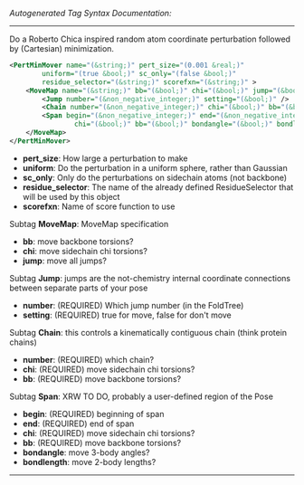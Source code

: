 <!-- THIS IS AN AUTOGENERATED FILE: Don't edit it directly, instead change the schema definition in the code itself. -->

_Autogenerated Tag Syntax Documentation:_

---
Do a Roberto Chica inspired random atom coordinate perturbation followed by (Cartesian) minimization.

```xml
<PertMinMover name="(&string;)" pert_size="(0.001 &real;)"
        uniform="(true &bool;)" sc_only="(false &bool;)"
        residue_selector="(&string;)" scorefxn="(&string;)" >
    <MoveMap name="(&string;)" bb="(&bool;)" chi="(&bool;)" jump="(&bool;)" >
        <Jump number="(&non_negative_integer;)" setting="(&bool;)" />
        <Chain number="(&non_negative_integer;)" chi="(&bool;)" bb="(&bool;)" />
        <Span begin="(&non_negative_integer;)" end="(&non_negative_integer;)"
                chi="(&bool;)" bb="(&bool;)" bondangle="(&bool;)" bondlength="(&bool;)" />
    </MoveMap>
</PertMinMover>
```

-   **pert_size**: How large a perturbation to make
-   **uniform**: Do the perturbation in a uniform sphere, rather than Gaussian
-   **sc_only**: Only do the perturbations on sidechain atoms (not backbone)
-   **residue_selector**: The name of the already defined ResidueSelector that will be used by this object
-   **scorefxn**: Name of score function to use


Subtag **MoveMap**:   MoveMap specification

-   **bb**: move backbone torsions?
-   **chi**: move sidechain chi torsions?
-   **jump**: move all jumps?


Subtag **Jump**:   jumps are the not-chemistry internal coordinate connections between separate parts of your pose

-   **number**: (REQUIRED) Which jump number (in the FoldTree)
-   **setting**: (REQUIRED) true for move, false for don't move

Subtag **Chain**:   this controls a kinematically contiguous chain (think protein chains)

-   **number**: (REQUIRED) which chain?
-   **chi**: (REQUIRED) move sidechain chi torsions?
-   **bb**: (REQUIRED) move backbone torsions?

Subtag **Span**:   XRW TO DO, probably a user-defined region of the Pose

-   **begin**: (REQUIRED) beginning of span
-   **end**: (REQUIRED) end of span
-   **chi**: (REQUIRED) move sidechain chi torsions?
-   **bb**: (REQUIRED) move backbone torsions?
-   **bondangle**: move 3-body angles?
-   **bondlength**: move 2-body lengths?

---
